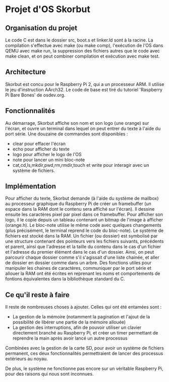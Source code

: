 # Projet d'OS Skorbut

## Organisation du projet
Le code C est dans le dossier src, boot.s et linker.ld sont à la racine.
La compilation s'effectue avec make (ou make comp), l'exécution de l'OS dans QEMU avec make run, la suppression des fichiers autres que le code avec make clean, et on peut combiner compilation et exécution avec make test.

## Architecture
Skorbut est concu pour le Raspberry Pi 2, qui a un processeur ARM. Il utilise le jeu d'instruction AArch32. Le code de base est tiré du tutoriel 'Raspberry Pi Bare Bones' de osdev.org.

## Fonctionnalités
Au démarrage, Skorbut affiche son nom et son logo (une orange) sur l'écran, et ouvre un terminal dans lequel on peut entrer du texte à l'aide du port série. Une douzaine de commandes sont disponibles :
* clear pour effacer l'écran
* echo pour afficher du texte
* logo pour afficher le logo de l'OS
* note pour lancer un mini bloc-note
* cat,cd,ls,mkdir,pwd,rm,rmdir,touch et write pour interagir avec un système de fichiers.

## Implémentation
Pour afficher du texte, Skorbut demande (à l'aide du système de mailbox) au processeur graphique du Raspberry Pi de créer un framebuffer (un espace dans la RAM dont le contenu sera affiché sur l'écran). Il dessine ensuite les caractères pixel par pixel dans ce framebuffer.
Pour afficher son logo, il le copie depuis un tableau contenant un bitmap de l'image à afficher (orange.h). Le bloc-note utilise le même code avec quelques changements (plus précisément, le terminal reprend le code du bloc-note).
Le système de fichiers est stocké dans la RAM. Un fichier (ou dossier) est symbolisé par une structure contenant des pointeurs vers les fichiers suivants, précédents et parent, ainsi que l'adresse et la taille du contenu dans le cas d'un fichier et l'adresse du premier élément dans le cas d'un dossier. Ainsi, on peut parcourir chaque dossier comme s'il s'agissait d'une liste chainée, et aller de dossier en dossier comme dans un arbre.
Des fonctions utiles pour manipuler les chaines de caractères, communiquer par le port série et allouer la RAM ont été écrites en reprenant les noms et comportements de fontions équivalentes dans la bibliothèque standard du C.

## Ce qu'il reste à faire
Il reste de nombreuses choses à ajouter. Celles qui ont été entamées sont :
* La gestion de la mémoire (notamment la pagination et l'ajout de la possibilité de libérer une partie de la mémoire allouée)
* La gestion des interruptions, afin de pouvoir utiliser un clavier directement branché au Raspberry Pi, et créer un timer permettant de reprendre la main après avoir lancé un autre processus

Combinées avec la gestion de la carte SD, pour avoir un système de fichiers permanent, ces deux fonctionnalités permettraient de lancer des processus extérieurs au noyau.

De plus, le système ne fonctionne pas encore sur un véritable Raspberry Pi, pour des raisons qui nous sont inconnues.
